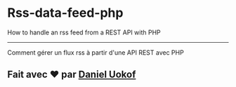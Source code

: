 # Rss-data-feed-php
How to handle an rss feed from a REST API with PHP

_____________________________________________________

Comment gérer un flux rss à partir d'une API REST avec PHP


## Fait avec ❤ par [Daniel Uokof](https://github.com/HeroNational)
